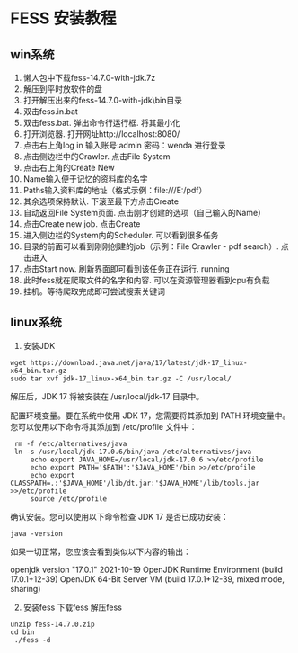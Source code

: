 # FESS 安装教程
## win系统
1. 懒人包中下载fess-14.7.0-with-jdk.7z
2. 解压到平时放软件的盘
3. 打开解压出来的fess-14.7.0-with-jdk\bin目录
4. 双击fess.in.bat
5. 双击fess.bat. 弹出命令行运行框. 将其最小化
6. 打开浏览器. 打开网址http://localhost:8080/
7. 点击右上角log in  输入账号:admin 密码：wenda 进行登录
8. 点击侧边栏中的Crawler. 点击File System
9. 点击右上角的Create New
10. Name输入便于记忆的资料库的名字
11. Paths输入资料库的地址（格式示例：file:///E:/pdf）
12. 其余选项保持默认. 下滚至最下方点击Create
13. 自动返回File System页面. 点击刚才创建的选项（自己输入的Name）
14. 点击Create new job. 点击Create
15. 进入侧边栏的System内的Scheduler. 可以看到很多任务
16. 目录的前面可以看到刚刚创建的job（示例：File Crawler - pdf search）. 点击进入
17. 点击Start now. 刷新界面即可看到该任务正在运行. running
18. 此时fess就在爬取文件的名字和内容. 可以在资源管理器看到cpu有负载
19. 挂机。等待爬取完成即可尝试搜索关键词

## linux系统
1. 安装JDK 
```
wget https://download.java.net/java/17/latest/jdk-17_linux-x64_bin.tar.gz
sudo tar xvf jdk-17_linux-x64_bin.tar.gz -C /usr/local/
```
解压后，JDK 17 将被安装在 /usr/local/jdk-17 目录中。

配置环境变量。要在系统中使用 JDK 17，您需要将其添加到 PATH 环境变量中。您可以使用以下命令将其添加到 /etc/profile 文件中：

```
 rm -f /etc/alternatives/java
 ln -s /usr/local/jdk-17.0.6/bin/java /etc/alternatives/java
     echo export JAVA_HOME=/usr/local/jdk-17.0.6 >>/etc/profile
     echo export PATH='$PATH':'$JAVA_HOME'/bin >>/etc/profile
     echo export CLASSPATH=.:'$JAVA_HOME'/lib/dt.jar:'$JAVA_HOME'/lib/tools.jar >>/etc/profile
     source /etc/profile
```
确认安装。您可以使用以下命令检查 JDK 17 是否已成功安装：
```
java -version
```
如果一切正常，您应该会看到类似以下内容的输出：

openjdk version "17.0.1" 2021-10-19
OpenJDK Runtime Environment (build 17.0.1+12-39)
OpenJDK 64-Bit Server VM (build 17.0.1+12-39, mixed mode, sharing)

2. 安装fess
下载fess
解压fess
```
unzip fess-14.7.0.zip
cd bin
 ./fess -d
```